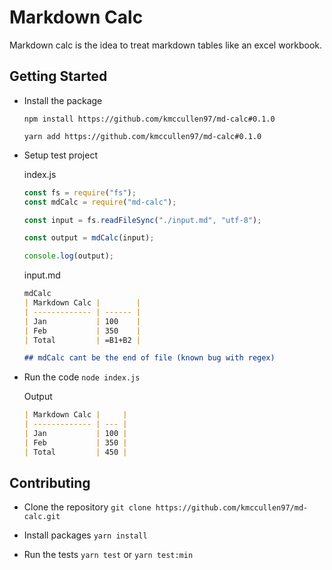 # Markdown Calc

Markdown calc is the idea to treat markdown tables like an excel workbook.

## Getting Started

- Install the package

  `npm install https://github.com/kmccullen97/md-calc#0.1.0`

  `yarn add https://github.com/kmccullen97/md-calc#0.1.0`

- Setup test project

  index.js

  ```js
  const fs = require("fs");
  const mdCalc = require("md-calc");

  const input = fs.readFileSync("./input.md", "utf-8");

  const output = mdCalc(input);

  console.log(output);
  ```

  input.md

  ```md
  mdCalc
  | Markdown Calc |        |
  | ------------- | ------ |
  | Jan           | 100    |
  | Feb           | 350    |
  | Total         | =B1+B2 |

  ## mdCalc cant be the end of file (known bug with regex)
  ```

- Run the code
  `node index.js`

  Output

  ```md
  | Markdown Calc |     |
  | ------------- | --- |
  | Jan           | 100 |
  | Feb           | 350 |
  | Total         | 450 |
  ```

## Contributing

- Clone the repository
  `git clone https://github.com/kmccullen97/md-calc.git`

- Install packages
  `yarn install`

- Run the tests
  `yarn test` or `yarn test:min`
